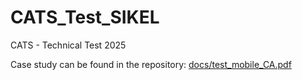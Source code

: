 # CATS_Test_SIKEL
CATS - Technical Test 2025

Case study can be found in the repository: [docs/test_mobile_CA.pdf](test_mobile_CA.pdf)
